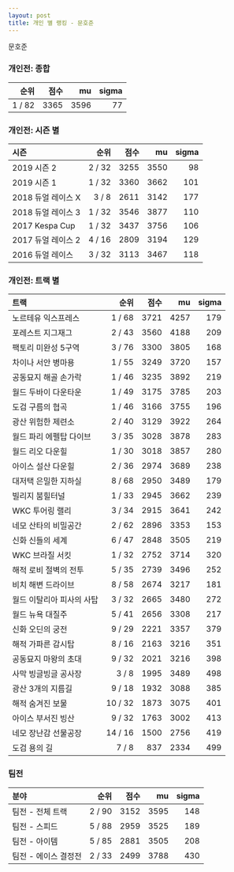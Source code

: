 ```yaml
---
layout: post
title: 개인 별 랭킹 - 문호준
---
```


문호준

### 개인전: 종합

| 순위 | 점수 | mu | sigma |
|---:|---:|---:|---:|
| 1 / 82 | 3365 | 3596 | 77 |

### 개인전: 시즌 별

| 시즌 | 순위 | 점수 | mu | sigma |
|:---|---:|---:|---:|---:|
| 2019 시즌 2 | 2 / 32 | 3255 | 3550 | 98 |
| 2019 시즌 1 | 1 / 32 | 3360 | 3662 | 101 |
| 2018 듀얼 레이스 X | 3 / 8 | 2611 | 3142 | 177 |
| 2018 듀얼 레이스 3 | 1 / 32 | 3546 | 3877 | 110 |
| 2017 Kespa Cup | 1 / 32 | 3437 | 3756 | 106 |
| 2017 듀얼 레이스 2 | 4 / 16 | 2809 | 3194 | 129 |
| 2016 듀얼 레이스 | 3 / 32 | 3113 | 3467 | 118 |

### 개인전: 트랙 별

| 트랙 | 순위 | 점수 | mu | sigma |
|:---|---:|---:|---:|---:|
| 노르테유 익스프레스 | 1 / 68 | 3721 | 4257 | 179 |
| 포레스트 지그재그 | 2 / 43 | 3560 | 4188 | 209 |
| 팩토리 미완성 5구역 | 3 / 76 | 3300 | 3805 | 168 |
| 차이나 서안 병마용 | 1 / 55 | 3249 | 3720 | 157 |
| 공동묘지 해골 손가락 | 1 / 46 | 3235 | 3892 | 219 |
| 월드 두바이 다운타운 | 1 / 49 | 3175 | 3785 | 203 |
| 도검 구름의 협곡 | 1 / 46 | 3166 | 3755 | 196 |
| 광산 위험한 제련소 | 2 / 40 | 3129 | 3922 | 264 |
| 월드 파리 에펠탑 다이브 | 3 / 35 | 3028 | 3878 | 283 |
| 월드 리오 다운힐 | 1 / 30 | 3018 | 3857 | 280 |
| 아이스 설산 다운힐 | 2 / 36 | 2974 | 3689 | 238 |
| 대저택 은밀한 지하실 | 8 / 68 | 2950 | 3489 | 179 |
| 빌리지 붐힐터널 | 1 / 33 | 2945 | 3662 | 239 |
| WKC 투어링 랠리 | 3 / 34 | 2915 | 3641 | 242 |
| 네모 산타의 비밀공간 | 2 / 62 | 2896 | 3353 | 153 |
| 신화 신들의 세계 | 6 / 47 | 2848 | 3505 | 219 |
| WKC 브라질 서킷 | 1 / 32 | 2752 | 3714 | 320 |
| 해적 로비 절벽의 전투 | 5 / 35 | 2739 | 3496 | 252 |
| 비치 해변 드라이브 | 8 / 58 | 2674 | 3217 | 181 |
| 월드 이탈리아 피사의 사탑 | 3 / 32 | 2665 | 3480 | 272 |
| 월드 뉴욕 대질주 | 5 / 41 | 2656 | 3308 | 217 |
| 신화 오딘의 궁전 | 9 / 29 | 2221 | 3357 | 379 |
| 해적 가파른 감시탑 | 8 / 16 | 2163 | 3216 | 351 |
| 공동묘지 마왕의 초대 | 9 / 32 | 2021 | 3216 | 398 |
| 사막 빙글빙글 공사장 | 3 / 8 | 1995 | 3489 | 498 |
| 광산 3개의 지름길 | 9 / 18 | 1932 | 3088 | 385 |
| 해적 숨겨진 보물 | 10 / 32 | 1873 | 3075 | 401 |
| 아이스 부서진 빙산 | 9 / 32 | 1763 | 3002 | 413 |
| 네모 장난감 선물공장 | 14 / 16 | 1500 | 2756 | 419 |
| 도검 용의 길 | 7 / 8 | 837 | 2334 | 499 |

### 팀전

| 분야 | 순위 | 점수 | mu | sigma |
|:---|---:|---:|---:|---:|
| 팀전 - 전체 트랙 | 2 / 90 | 3152 | 3595 | 148 |
| 팀전 - 스피드 | 5 / 88 | 2959 | 3525 | 189 |
| 팀전 - 아이템 | 5 / 85 | 2881 | 3505 | 208 |
| 팀전 - 에이스 결정전 | 2 / 33 | 2499 | 3788 | 430 |
